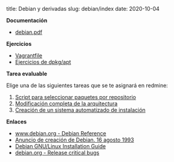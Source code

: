 title: Debian y derivadas
slug: debian/index
date: 2020-10-04

**Documentación**

* [debian.pdf]({static}/doc/debian.pdf)

**Ejercicios**

* [Vagrantfile]({static}/doc/Vagrantfile)
* [Ejercicios de dpkg/apt]({filename}/debian/ejercicios.md)

**Tarea evaluable**

Elige una de las siguientes tareas que se te asignará en redmine:

1. [Script para seleccionar paquetes por repositorio]({filename}/debian/tarea-script.md)
1. [Modificación completa de la arquitectura]({filename}/debian/tarea-arq.md)
1. [Creación de un sistema automatizado de instalación]({filename}/debian/tarea-instalacion.md)

**Enlaces**

* [www.debian.org - Debian Reference](https://www.debian.org/doc/manuals/debian-reference/index.en.html)
* [Anuncio de creación de Debian. 16 agosto 1993](https://groups.google.com/g/comp.os.linux.development/c/Md3Modzg5TU/m/xty88y5OLaMJ)
* [Debian GNU/Linux Installation Guide](https://www.debian.org/releases/stable/amd64/index.en.html)
* [debian.org - Release critical bugs](https://bugs.debian.org/release-critical/)
